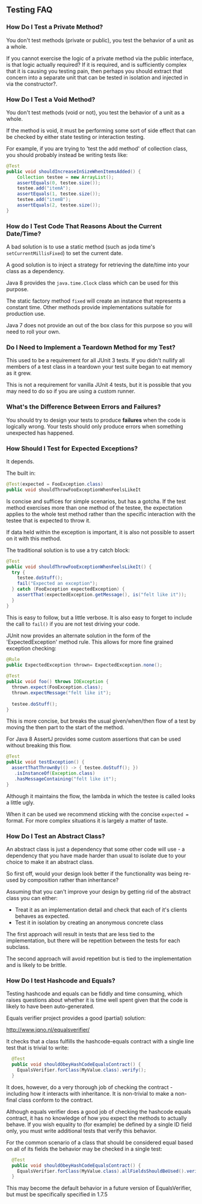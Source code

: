 ## Testing FAQ

### How Do I Test a Private Method?

You don't test methods (private or public), you test the behavior of a unit as a whole. 

If you cannot exercise the logic of a private method via the public interface, is that logic actually required? If it is required, and is sufficiently complex that it is causing you testing pain, then perhaps you should extract that concern into a separate unit that can be tested in isolation and injected in via the constructor?.

### How Do I Test a Void Method?

You don't test methods (void or not), you test the behavior of a unit as a whole. 

If the method is void, it must be performing some sort of side effect that can be checked by either state testing or interaction testing.

For example, if you are trying to 'test the add method' of collection class, you should probably instead be writing tests like:

```java
@Test
public void shouldIncreaseInSizeWhenItemsAdded() {
    Collection testee = new ArrayList();
    assertEquals(0, testee.size());
    testee.add("itemA");
    assertEquals(1, testee.size());
    testee.add("itemB");
    assertEquals(2, testee.size());
}
```

### How do I Test Code That Reasons About the Current Date/Time?

A bad solution is to use a static method (such as joda time's `setCurrentMillisFixed`) to set the current date.

A good solution is to inject a strategy for retrieving the date/time into your class as a dependency. 

Java 8 provides the `java.time.Clock` class which can be used for this purpose.

The static factory method `fixed` will create an instance that represents a constant time. Other methods provide implementations suitable for production use.

Java 7 does not provide an out of the box class for this purpose so you will need to roll your own. 

### Do I Need to Implement a Teardown Method for my Test?

This used to be a requirement for all JUnit 3 tests. If you didn't nullify all members of a test class in a teardown your test suite began to eat memory as it grew.

This is not a requirement for vanilla JUnit 4 tests, but it is possible that you may need to do so if you are using a custom runner.

### What's the Difference Between Errors and Failures?

You should try to design your tests to produce **failures** when the code is logically wrong. Your tests should only produce errors when something unexpected has happened.

### How Should I Test for Expected Exceptions?

It depends.

The built in:

```java
@Test(expected = FooException.class)
public void shouldThrowFooExceptionWhenFeelsLikeIt
```

Is concise and suffices for simple scenarios, but has a gotcha. If the test method exercises more than one method of the testee, the expectation applies to the whole test method rather than the specific interaction with the testee that is expected to throw it.

If data held within the exception is important, it is also not possible to assert on it with this method.

The traditional solution is to use a try catch block:

```java
@Test
public void shouldThrowFooExceptionWhenFeelsLikeIt() {
  try {
    testee.doStuff();
    fail("Expected an exception");
  } catch (FooException expectedException) {
    assertThat(expectedException.getMessage(), is("felt like it"));
  }
}
```

This is easy to follow, but a little verbose. It is also easy to forget to include the call to `fail()` if you are not test driving your code.

JUnit now provides an alternate solution in the form of the 'ExpectedException' method rule. This allows for more fine grained exception checking:

```java
@Rule
public ExpectedException thrown= ExpectedException.none();
  
@Test
public void foo() throws IOException {
  thrown.expect(FooException.class);
  thrown.expectMessage("felt like it");
    
  testee.doStuff();
}
```

This is more concise, but breaks the usual given/when/then flow of a test by moving the then part to the start of the method.

For Java 8 AssertJ provides some custom assertions that can be used without breaking this flow.

```java
@Test
public void testException() {
  assertThatThrownBy(() -> { testee.doStuff(); })
   .isInstanceOf(Exception.class)
   .hasMessageContaining("felt like it"); 
}
```
Although it maintains the flow, the lambda in which the testee is called looks a little ugly.

When it can be used we recommend sticking with the concise `expected =` format. For more complex situations it is largely a matter of taste.

### How Do I Test an Abstract Class?

An abstract class is just a dependency that some other code will use - a dependency that you have made harder than usual to isolate due to your choice to make it an abstract class.

So first off, would your design look better if the functionality was being re-used by composition rather than inheritance?

Assuming that you can't improve your design by getting rid of the abstract class you can either:

* Treat it as an implementation detail and check that each of it's clients behaves as expected.
* Test it in isolation by creating an anonymous concrete class 

The first approach will result in tests that are less tied to the implementation, but there will be repetition between the tests for each subclass.

The second approach will avoid repetition but is tied to the implementation and is likely to be brittle.

### How Do I test Hashcode and Equals?

Testing hashcode and equals can be fiddly and time consuming, which raises questions about whether it is time well spent given that the code is likely to have been auto-generated.

Equals verifier project provides a good (partial) solution:

http://www.jqno.nl/equalsverifier/

It checks that a class fulfills the hashcode-equals contract with a single line test that is trivial to write:

```java
  @Test
  public void shouldObeyHashCodeEqualsContract() {
    EqualsVerifier.forClass(MyValue.class).verify();
  }
```

It does, however, do a very thorough job of checking the contract - including how it interacts with inheritance. It is non-trivial to make a non-final class conform to the contract.

Although equals verifier does a good job of checking the hashcode equals contract, it has no knowledge of how you expect the methods to actually behave. If you wish equality to (for example) be defined by a single ID field only, you must write additional tests that verify this behavior.

For the common scenario of a class that should be considered equal based on all of its fields the behavior may be checked in a single test:

```java
  @Test
  public void shouldObeyHashCodeEqualsContract() {
    EqualsVerifier.forClass(MyValue.class).allFieldsShouldBeUsed().verify();
  }
```

This may become the default behavior in a future version of EqualsVerifier, but must be specifically specified in 1.7.5
